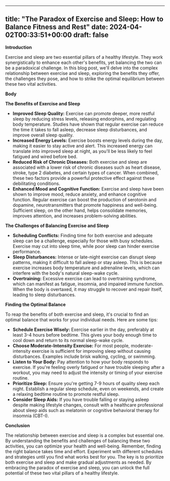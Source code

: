 
---
title: "The Paradox of Exercise and Sleep: How to Balance Fitness and Rest"
date: 2024-04-02T00:33:51+00:00
draft: false
---

**Introduction**

Exercise and sleep are two essential pillars of a healthy lifestyle. They work synergistically to enhance each other's benefits, yet balancing the two can be a paradoxical challenge. In this blog post, we'll delve into the complex relationship between exercise and sleep, exploring the benefits they offer, the challenges they pose, and how to strike the optimal equilibrium between these two vital activities.

**Body**

**The Benefits of Exercise and Sleep**

* **Improved Sleep Quality:** Exercise can promote deeper, more restful sleep by reducing stress levels, releasing endorphins, and regulating body temperature. Studies have shown that regular exercise can reduce the time it takes to fall asleep, decrease sleep disturbances, and improve overall sleep quality.
* **Increased Energy Levels:** Exercise boosts energy levels during the day, making it easier to stay active and alert. This increased energy can translate into improved sleep at night, as you'll be less likely to feel fatigued and wired before bed.
* **Reduced Risk of Chronic Diseases:** Both exercise and sleep are associated with a lower risk of chronic diseases such as heart disease, stroke, type 2 diabetes, and certain types of cancer. When combined, these two factors provide a powerful protective effect against these debilitating conditions.
* **Enhanced Mood and Cognitive Function:** Exercise and sleep have been shown to improve mood, reduce anxiety, and enhance cognitive function. Regular exercise can boost the production of serotonin and dopamine, neurotransmitters that promote happiness and well-being. Sufficient sleep, on the other hand, helps consolidate memories, improves attention, and increases problem-solving abilities.

**The Challenges of Balancing Exercise and Sleep**

* **Scheduling Conflicts:** Finding time for both exercise and adequate sleep can be a challenge, especially for those with busy schedules. Exercise may cut into sleep time, while poor sleep can hinder exercise performance.
* **Sleep Disturbances:** Intense or late-night exercise can disrupt sleep patterns, making it difficult to fall asleep or stay asleep. This is because exercise increases body temperature and adrenaline levels, which can interfere with the body's natural sleep-wake cycle.
* **Overtraining:** Excessive exercise can lead to overtraining syndrome, which can manifest as fatigue, insomnia, and impaired immune function. When the body is overtaxed, it may struggle to recover and repair itself, leading to sleep disturbances.

**Finding the Optimal Balance**

To reap the benefits of both exercise and sleep, it's crucial to find an optimal balance that works for your individual needs. Here are some tips:

* **Schedule Exercise Wisely:** Exercise earlier in the day, preferably at least 3-4 hours before bedtime. This gives your body enough time to cool down and return to its normal sleep-wake cycle.
* **Choose Moderate-Intensity Exercise:** For most people, moderate-intensity exercise is sufficient for improving sleep without causing disturbances. Examples include brisk walking, cycling, or swimming.
* **Listen to Your Body:** Pay attention to how your body responds to exercise. If you're feeling overly fatigued or have trouble sleeping after a workout, you may need to adjust the intensity or timing of your exercise routine.
* **Prioritize Sleep:** Ensure you're getting 7-9 hours of quality sleep each night. Establish a regular sleep schedule, even on weekends, and create a relaxing bedtime routine to promote restful sleep.
* **Consider Sleep Aids:** If you have trouble falling or staying asleep despite making lifestyle changes, consult with a healthcare professional about sleep aids such as melatonin or cognitive behavioral therapy for insomnia (CBT-I).

**Conclusion**

The relationship between exercise and sleep is a complex but essential one. By understanding the benefits and challenges of balancing these two activities, you can optimize your health and well-being. Remember, finding the right balance takes time and effort. Experiment with different schedules and strategies until you find what works best for you. The key is to prioritize both exercise and sleep and make gradual adjustments as needed. By embracing the paradox of exercise and sleep, you can unlock the full potential of these two vital pillars of a healthy lifestyle.